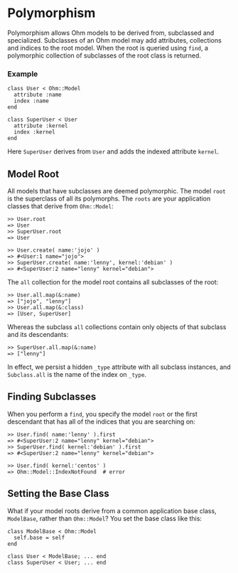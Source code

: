 Polymorphism
=====

Polymorphism allows Ohm models to be derived from, subclassed and specialized. Subclasses of an Ohm model may add attributes, collections and indices to the root model. When the root is queried using `find`, a polymorphic collection of subclasses of the root class is returned.

### Example

    class User < Ohm::Model
      attribute :name
      index :name
    end

    class SuperUser < User
      attribute :kernel
      index :kernel
    end

Here `SuperUser` derives from `User` and adds the indexed attribute `kernel`.

## Model Root 

All models that have subclasses are deemed polymorphic. The model `root` is the superclass of all its polymorphs. The `roots` are your application classes that derive from `Ohm::Model`:

    >> User.root
    => User
    >> SuperUser.root
    => User

    >> User.create( name:'jojo' )
    => #<User:1 name="jojo">
    >> SuperUser.create( name:'lenny', kernel:'debian' )
    => #<SuperUser:2 name="lenny" kernel="debian">
    
The `all` collection for the model root contains all subclasses of the root:

    >> User.all.map(&:name)
    => ["jojo", "lenny"]
    >> User.all.map(&:class)
    => [User, SuperUser]

Whereas the subclass `all` collections contain only objects of that subclass and its descendants:

    >> SuperUser.all.map(&:name)
    => ["lenny"]

In effect, we persist a hidden `_type` attribute with all subclass instances, and `Subclass.all` is the name of the index on `_type`.

## Finding Subclasses

When you perform a `find`, you specify the model `root` or the first descendant that has all of the indices that you are searching on:

    >> User.find( name:'lenny' ).first
    => #<SuperUser:2 name="lenny" kernel="debian">
    >> SuperUser.find( kernel:'debian' ).first
    => #<SuperUser:2 name="lenny" kernel="debian">
    
    >> User.find( kernel:'centos' )
    => Ohm::Model::IndexNotFound  # error    

## Setting the Base Class

What if your model roots derive from a common application base class, `ModelBase`, rather than `Ohm::Model`? You set the base class like this:

    class ModelBase < Ohm::Model
      self.base = self
    end
    
    class User < ModelBase; ... end
    class SuperUser < User; ... end
